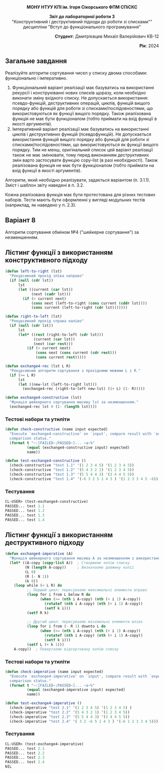 <p align="center"><b>МОНУ НТУУ КПІ ім. Ігоря Сікорського ФПМ СПіСКС</b></p>
<p align="center">
<b>Звіт до лабораторної роботи 3</b><br/>
"Конструктивний і деструктивний підходи до роботи зі списками""<br/>
дисципліни "Вступ до функціонального програмування"
</p>

<p align="right"> 
<b>Студент</b>: 
 Дмитрієвцев Михаїл Валерійович КВ-12</p>

<p align="right"><b>Рік</b>: 2024</p>

## Загальне завдання
Реалізуйте алгоритм сортування чисел у списку двома способами: функціонально і
імперативно.
1. Функціональний варіант реалізації має базуватись на використанні рекурсії і
конструюванні нових списків щоразу, коли необхідно виконати зміну вхідного списку.
Не допускається використання: псевдо-функцій, деструктивних операцій, циклів,
функцій вищого порядку або функцій для роботи зі списками/послідовностями, що
використовуються як функції вищого порядку. Також реалізована функція не має
бути функціоналом (тобто приймати на вхід функції в якості аргументів).
2. Імперативний варіант реалізації має базуватись на використанні циклів і
деструктивних функцій (псевдофункцій). Не допускається використання функцій
вищого порядку або функцій для роботи зі списками/послідовностями, що
використовуються як функції вищого порядку. Тим не менш, оригінальний список
цей варіант реалізації також не має змінювати, тому перед виконанням
деструктивних змін варто застосувати функцію copy-list (в разі необхідності).
Також реалізована функція не має бути функціоналом (тобто приймати на вхід
функції в якості аргументів).

Алгоритм, який необхідно реалізувати, задається варіантом (п. 3.1.1). Зміст і шаблон звіту
наведені в п. 3.2.

Кожна реалізована функція має бути протестована для різних тестових наборів. Тести
мають бути оформленні у вигляді модульних тестів (наприклад, як наведено у п. 2.3).

## Варіант 8

   Алгоритм сортування обміном №4 ("шейкерне сортування") за незменшенням.


## Лістинг функції з використанням конструктивного підходу
```lisp
(defun left-to-right (lst)
  "Рекурсивний прохід зліва направо"
  (if (null (cdr lst))
      lst
      (let ((current (car lst))
            (next (cadr lst)))
        (if (> current next)
            (cons next (left-to-right (cons current (cddr lst))))
            (cons current (left-to-right (cdr lst)))))))

(defun right-to-left (lst)
  "Рекурсивний прохід справа наліво"
  (if (null (cdr lst))
      lst
      (let* ((rest (right-to-left (cdr lst)))
             (current (car lst))
             (next (car rest)))
          (if (> current next)
              (cons next (cons current (cdr rest)))
              (cons current rest)))))

(defun exchange4-rec (lst L R)
  "Рекурсивний алгоритм сортування з прохідними межами L і R."
  (if (>= L R)
      lst
      (let ((new-lst (left-to-right lst)))
        (exchange4-rec (right-to-left new-lst) (1+ L) (1- R)))))

(defun exchange4-constructive (lst)
  "Функція шейкерного сортування масиву lst за незменшенням."
  (exchange4-rec lst 0 (1- (length lst))))

```
### Тестові набори та утиліти
```lisp
(defun check-constructive (name input expected)
  "Execute `exchange4-constructive' on `input', compare result with `expected' and print
  comparison status."
  (format t "~:[FAILED~;PASSED~]... ~a~%"
          (equal (exchange4-constructive input) expected)
          name))

(defun test-exchange4-constructive ()
  (check-constructive "test 1.1" '(1 2 3 4 5) '(1 2 3 4 5))
  (check-constructive "test 1.2" '(5 4 3 2 1) '(1 2 3 4 5))
  (check-constructive "test 1.3" '(5 5 4 4 3) '(3 4 4 5 5))
  (check-constructive "test 1.4" '(-6 3 2 5 1 4 3 ) '(1 2 3 3 4 5 -6)))
```
### Тестування
```lisp
CL-USER> (test-exchange4-constructive)
PASSED... test 1.1
PASSED... test 1.2
PASSED... test 1.3
PASSED... test 1.4
```
## Лістинг функції з використанням деструктивного підходу
```lisp
(defun exchange4-imperative (A)
  "Функція шейкерного сортування масива A за незменшенням з використанням імперативного методу"
  (let* ((A-copy (copy-list A))  ; Створюємо копію списку
         (N (length A-copy))     ; Визначаємо довжину копії
         (L 0)
         (R (- N 1))
         (k 0))
    (loop while (< L R) do
          ;; Перший цикл: пересуваємо максимальні елементи вправо
          (loop for i from L below R do
                (when (>= (nth i A-copy) (nth (+ i 1) A-copy))
                  (rotatef (nth i A-copy) (nth (+ i 1) A-copy))
                  (setf k i)))
          (setf R k)
          
          ;; Другий цикл: пересуваємо мінімальні елементи вліво
          (loop for i from (- R 1) downto L do
                (when (>= (nth i A-copy) (nth (+ i 1) A-copy))
                  (rotatef (nth i A-copy) (nth (+ i 1) A-copy))
                  (setf k i)))
          (setf L (+ k 1)))
    A-copy))  ; Повертаємо відсортовану копію списку
```
### Тестові набори та утиліти
```lisp
(defun check-imperative (name input expected)
  "Execute `exchange4-imperative' on `input', compare result with `expected' and print
  comparison status."
  (format t "~:[FAILED~;PASSED~]... ~a~%"
          (equal (exchange4-imperative input) expected)
          name))

(defun test-exchange4-imperative ()
  (check-imperative "test 2.1" '(1 2 3 4 5) '(1 2 3 4 5) )
  (check-imperative "test 2.2" '(5 4 3 2 1) '(1 2 3 4 5))
  (check-imperative "test 2.3" '(5 5 4 4 3) '(3 4 4 5 5))
  (check-imperative "test 2.4" '( 3 2 -6 5 1 4 3 ) '(-6 1 2 3 3 4 5)))
```
### Тестування
```lisp
CL-USER> (test-exchange4-imperative)
PASSED... test 2.1
PASSED... test 2.2
PASSED... test 2.3
PASSED... test 2.4
NIL
```


